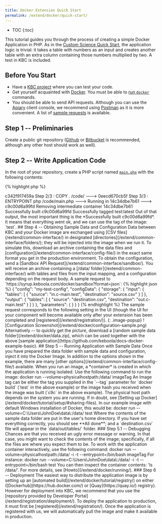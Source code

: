 ```yaml
---
title: Docker Extension Quick Start
permalink: /extend/docker/quick-start/
---
```


* TOC
{:toc}

This tutorial guides you through the process of creating a simple Docker Application in PHP.
As in the [Custom Science Quick Start](/extend/custom-science/quick-start/), the application logic is trivial: it takes a 
table with numbers as an input and creates another table with an extra column containing those numbers multiplied by two. A 
test in KBC is included.

## Before You Start

- Have a [KBC project](/#development-project) where you can test your code.
- Get yourself acquainted with [Docker](/extend/docker/tutorial/). You must be
able to [run `docker`](/extend/docker/tutorial/setup/) commands.
- You should be able to send API requests. Although you can use the [Apiary](https://apiary.io/) client console, we
recommend using [Postman](https://www.getpostman.com/) as it is
more convenient. A list of [sample requests](https://documenter.getpostman.com/view/3086797/collection/77h845D)
is available.

## Step 1 -- Preliminaries

Create a public git repository ([Github](https://github.com/) or [Bitbucket](https://bitbucket.org/) is recommended, although any other host should work as well).

## Step 2 -- Write Application Code

In the root of your repository, create a PHP script named
[`main.php`](https://github.com/keboola/docs-docker-example-basic/blob/master/main.php) with the following contents:

{% highlight php %}
<?php

$fhIn = fopen('/data/in/tables/source.csv', 'r');
$fhOut = fopen('/data/out/tables/destination.csv', 'w');

$header = fgetcsv($fhIn);
$numberIndex = array_search('number', $header);
fputcsv($fhOut, array_merge($header, ['double_number']));

while ($row = fgetcsv($fhIn)) {
    $row[] = $row[$numberIndex] * 2;
    fputcsv($fhOut, $row);
}

fclose($fhIn);
fclose($fhOut);
echo "All done";
{% endhighlight %}

As mentioned above, this script reads a CSV file, takes a column named
_number_, multiplies its values by 2 and adds the new values as a new column.
We take care to properly find the column index (`$numberIndex`), as the order of columns is unknown.
Finally, the result is written to another CSV file. Note that we open both the input and output files simultaneously; as soon as a row is processed,
it is immediately written to _destination.csv_. This approach keeps only a single row of data in the memory and is
generally very efficient. It is recommended to implement the processing in this way because data files
coming from KBC can by quite large (i.e., dozens of Gigabytes).

You can test the code with our [sample table](/extend/source.csv):

number | someText | double_number
--- | --- | ---
10 | ab | 20
20 | cd | 40
25 | ed | 50
26 | fg | 52
30 | ij | 60


## Step 3 -- Wrap Application in Docker Image
You need to create a Docker Image containing your application.

### Step 3.1 -- Wrap Application in Image
Create a file named
[`Dockerfile`](https://github.com/keboola/docs-docker-example-basic/blob/master/Dockerfile) in the root of the repository:

    FROM php:7
    COPY . /code/
    ENTRYPOINT php /code/main.php

The image inherits from the official [PHP Image](https://hub.docker.com/_/php/).
The instruction `COPY . /code/` copies the application code (only the `main.php` file in this simple application)
from the *build context* (the same folder in which the Dockerfile resides) into the image.
The `ENTRYPOINT` line specifies that when the image is run, the PHP application script is executed.

### Step 3.2 -- Build the Image
On the command line, navigate to the folder with your repository and run the following command (including the dot at the end):

    docker build --tag=test .

It should produce output similar to the one below:

    Sending build context to Docker daemon  3.072kB
    Step 1/3 : FROM php:7
    7: Pulling from library/php
    85b1f47fba49: Already exists
    66e22dddbf92: Pull complete
    bf0df491fd2e: Pull complete
    0cbe7899c5b5: Pull complete
    515aeb1bd86c: Pull complete
    842bd485599e: Pull complete
    84f329bf46d9: Pull complete
    Digest: sha256:9d847a120385a1181ffa8ba4d17f28968fb2285923a0ca690b169ee512c55cb1
    Status: Downloaded newer image for php:7
    ---> c342f917459a
    Step 2/3 : COPY . /code/
    ---> 0eecd670cb5f
    Step 3/3 : ENTRYPOINT php /code/main.php
    ---> Running in 14c34dbe7b61
    ---> c9c00d6a99fd
    Removing intermediate container 14c34dbe7b61
    Successfully built c9c00d6a99fd
    Successfully tagged test:latest

Out of that output, the most important thing is the *Successfully built c9c00d6a99fd*. It
means that everything went ok, and we can use the tag of the image: `test`.

## Step 4 -- Obtaining Sample Data and Configuration
Data between KBC and your Docker image are exchanged using [CSV files](/extend/common-interface/) in
designated [directories](/extend/common-interface/folders/); they will be
injected into the image when we run it. To simulate this, download an archive containing the data files
and [configuration](/extend/common-interface/config-file/) in the exact same format you get in the production environment.

To obtain the configuration, send a [Sandbox API Request](/extend/common-interface/sandbox/). You will receive an
archive containing a [/data/ folder](/extend/common-interface/) with tables and files from the input mapping, and a
configuration depending on the request body. A sample request to `https://syrup.keboola.com/docker/sandbox?format=json`:

{% highlight json %}
{
    "config": "my-test-config",
    "configData": {
        "storage": {
            "input": {
                "tables": [
                    {
                        "source": "in.c-main.test",
                        "destination": "source.csv"
                    }
                ]
            },
            "output": {
                "tables": [
                    {
                        "source": "destination.csv",
                        "destination": "out.c-main.test"
                    }
                ]
            }
        },
        "parameters": {
        }
    }
}
{% endhighlight %}

The sample request corresponds to the following setting in the UI (though the UI for your component will become
available only after your extension has been completed and [registered](/extend/registration/)).

{: .image-popup}
![Configuration Screenshot](/extend/docker/configuration-sample.png)

Alternatively -- to quickly get the picture, download a [random sample data folder](/extend/docker/data.zip),
which can be used together with the above [sample application](https://github.com/keboola/docs-docker-example-basic).

## Step 5 -- Running Application with Sample Data
Once you have prepared the data folder with sample data and configuration, inject it into the Docker Image.
In addition to the options shown in the example, there are many [other options](/extend/common-interface/config-file/) available.

When you run an image, a *container* is created in which the application is running isolated.
Use the following command to run the image:

    docker run --volume=physicalhostpath:/data/ imageTag

An Image tag can be either the tag you supplied in the `--tag` parameter for `docker build` (`test` in the above example)
or the image hash you received when the image was built (`c9c` in the above example).
The physical host path depends on the system you are running. If in doubt,
see [Setting up Docker](/extend/docker/tutorial/setup/#sharing-files). In our example image with default Windows
installation of Docker, this would be:

    docker run --volume=C:\Users\JohnDoe\data\:/data/ test

Where the contents of the sample data folder are put in the user's home directory. If you have set everything correctly,
you should see **All done**; and a `destination.csv` file will appear in the `data/out/tables/` folder.

### Step 5.1 -- Debugging
Chances are that you received an ugly error message or warning. In that case, you might want to check the
contents of the image; specifically, if all the files are where you expect
them to be.

To work with the application container interactively, use the following command:

    docker run --volume=physicalhostpath:/data/ -i -t --entrypoint=/bin/bash imageTag

For instance:

    docker run --volume=C:\Users\JohnDoe\data\:/data/ -i -t --entrypoint=/bin/bash test

You can then inspect the container contents: 'ls /data/'. For more details, see [Howto](/extend/docker/running/).

### Step 6 -- Deployment
The easiest way to distribute the application image is by setting up an
[automated build](/extend/docker/tutorial/registry/) on either
([Dockerhub](https://hub.docker.com/) or [Quay](https://quay.io/) registry). However for deployment into
KBC, we recommend that you use the [repository provided by Developer Portal](/extend/registration/deployment/).

To deploy the application to production, it must first be [registered](/extend/registration/). Once the
application is registered with us, we will automatically pull the image and make it available in production.
